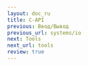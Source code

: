 ```yaml
---
layout: doc_ru
title: C-API
previous: Ввод/Вывод
previous_url: systems/io
next: Tools
next_url: tools
review: true
---
```

